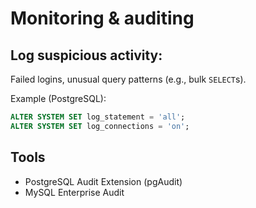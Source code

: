 # Monitoring & auditing

## Log suspicious activity:

Failed logins, unusual query patterns (e.g., bulk `SELECT`s).

Example (PostgreSQL):

```sql
ALTER SYSTEM SET log_statement = 'all';  
ALTER SYSTEM SET log_connections = 'on';  
```

## Tools

* PostgreSQL Audit Extension (pgAudit)
* MySQL Enterprise Audit
